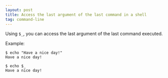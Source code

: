 ```yaml
---
layout: post
title: Access the last argument of the last command in a shell
tag: command-line
---
```


Using `$_`, you can access the last argument of the last command executed.

Example:

```
$ echo "Have a nice day!"
Have a nice day!

$ echo $_
Have a nice day!
```
